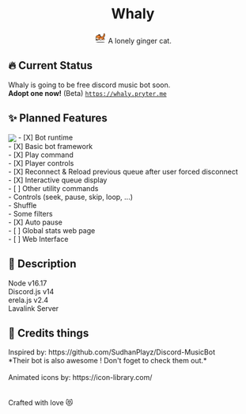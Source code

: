 <h1 align="center">Whaly</h1>
<p align="center"><img src="./cat-running.gif" width="24px" height="24px"/> A lonely ginger cat.</p>

<h2>🔥 Current Status</h2>

Whaly is going to be free discord music bot soon.<br/>
**Adopt one now!** (Beta)
<code>https://whaly.pryter.me</code>

<h2>✨ Planned Features</h2>
<img style="vertical-align:middle" src="https://progress-bar.dev/85/?scale=100&title=&nbsp;Progress&width=120&color=babaca"/>
- [X] Bot runtime <br/>
- [X] Basic bot framework<br/>
- [X] Play command<br/>
- [X] Player controls<br/>
- [X] Reconnect & Reload previous queue after user forced disconnect<br/>
- [X] Interactive queue display<br/>
- [ ] Other utility commands<br/>
    - Controls (seek, pause, skip, loop, ...)<br/>
    - Shuffle<br/>
    - Some filters<br/>
- [X] Auto pause<br/>
- [ ] Global stats web page <br/>
- [ ] Web Interface <br/>

<h2>🧂 Description</h2>
Node v16.17<br/>
Discord.js v14<br/>
erela.js v2.4<br/>
Lavalink Server

<h2>🎨 Credits things</h2>
Inspired by: https://github.com/SudhanPlayz/Discord-MusicBot <br/>
*Their bot is also awesome ! Don't foget to check them out.*
<br/>
<br/>
Animated icons by: 
https://icon-library.com/

<br/>
<br/>
<br/>
Crafted with love 😻
